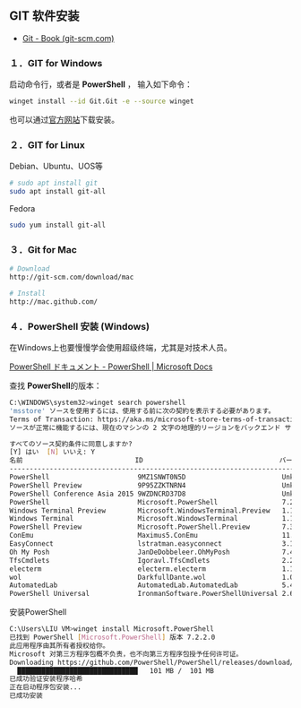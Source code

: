 ## GIT 软件安装

- [Git - Book (git-scm.com)](https://git-scm.com/book/zh/v2)

### １．GIT for Windows

启动命令行，或者是 **PowerShell** ， 输入如下命令：

```bash
winget install --id Git.Git -e --source winget
```

也可以通过[官方网站](https://git-scm.com/download/win)下载安装。

### ２．GIT for Linux

Debian、Ubuntu、UOS等

```bash
# sudo apt install git
sudo apt install git-all
```

Fedora

```bash
sudo yum install git-all
```

### ３．Git for Mac

```bash
# Download
http://git-scm.com/download/mac

# Install
http://mac.github.com/
```





### ４．PowerShell 安装 (Windows)

在Windows上也要慢慢学会使用超级终端，尤其是对技术人员。

[PowerShell ドキュメント - PowerShell | Microsoft Docs](https://docs.microsoft.com/ja-jp/powershell/)

查找 **PowerShell**的版本：

```bash
C:\WINDOWS\system32>winget search powershell
'msstore' ソースを使用するには、使用する前に次の契約を表示する必要があります。
Terms of Transaction: https://aka.ms/microsoft-store-terms-of-transaction
ソースが正常に機能するには、現在のマシンの 2 文字の地理的リージョンをバックエンド サービスに送信する必要があります (例: "US")。

すべてのソース契約条件に同意しますか?
[Y] はい  [N] いいえ: Y
名前                            ID                                  バージョン   一致            ソース
--------------------------------------------------------------------------------------------------------
PowerShell                      9MZ1SNWT0N5D                        Unknown                      msstore
PowerShell Preview              9P95ZZKTNRN4                        Unknown                      msstore
PowerShell Conference Asia 2015 9WZDNCRD37D8                        Unknown                      msstore
PowerShell                      Microsoft.PowerShell                7.2.2.0                      winget
Windows Terminal Preview        Microsoft.WindowsTerminal.Preview   1.13.10733.0 Tag: PowerShell winget
Windows Terminal                Microsoft.WindowsTerminal           1.12.10732.0 Tag: powershell winget
PowerShell Preview              Microsoft.PowerShell.Preview        7.3.0.3      Tag: powershell winget
ConEmu                          Maximus5.ConEmu                     11.220.3080  Tag: powershell winget
EasyConnect                     lstratman.easyconnect               3.1.0.105    Tag: powershell winget
Oh My Posh                      JanDeDobbeleer.OhMyPosh             7.49.0       Tag: powershell winget
TfsCmdlets                      Igoravl.TfsCmdlets                  2.2.1.2667   Tag: powershell winget
electerm                        electerm.electerm                   1.19.5       Tag: powershell winget
wol                             DarkfullDante.wol                   1.0.2        Tag: powershell winget
AutomatedLab                    AutomatedLab.AutomatedLab           5.41.0       Tag: powershell winget
PowerShell Universal            IronmanSoftware.PowerShellUniversal 2.6.2                        winget
```

安装PowerShell

```bash
C:\Users\LIU VM>winget install Microsoft.PowerShell
已找到 PowerShell [Microsoft.PowerShell] 版本 7.2.2.0
此应用程序由其所有者授权给你。
Microsoft 对第三方程序包概不负责，也不向第三方程序包授予任何许可证。
Downloading https://github.com/PowerShell/PowerShell/releases/download/v7.2.2/PowerShell-7.2.2-win-x64.msi
  ██████████████████████████████   101 MB /  101 MB
已成功验证安装程序哈希
正在启动程序包安装...
已成功安装
```
